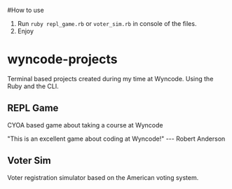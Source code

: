 #How to use
1. Run `ruby repl_game.rb` or `voter_sim.rb` in console of the files.
2. Enjoy

# wyncode-projects
Terminal based projects created during my time at Wyncode. Using the Ruby and the CLI.

## REPL Game
CYOA based game about taking a course at Wyncode

"This is an excellent game about coding at Wyncode!"  --- Robert Anderson
  
## Voter Sim
Voter registration simulator based on the American voting system.


